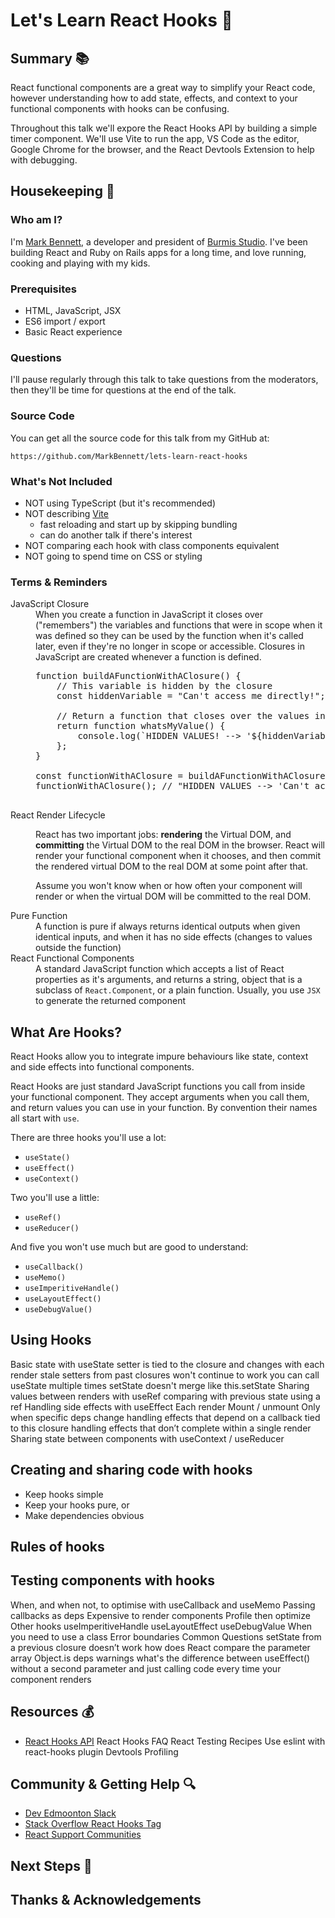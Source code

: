 # Let's Learn React Hooks :star_struck:

## Summary :books:

React functional components are a great way to simplify your React code, however understanding how to add state, effects, and context to your functional components with hooks can be confusing.

Throughout this talk we'll expore the React Hooks API by building a simple timer component. We'll use Vite to run the app, VS Code as the editor, Google Chrome for the browser, and the React Devtools Extension to help with debugging.


## Housekeeping :house_with_garden:

### Who am I?
I'm [Mark Bennett](markbennett.ca), a developer and president of [Burmis Studio](burmis.ca). I've been building React and Ruby on Rails apps for a long time, and love running, cooking and playing with my kids.

### Prerequisites
* HTML, JavaScript, JSX
* ES6 import / export
* Basic React experience

### Questions
I'll pause regularly through this talk to take questions from the moderators, then they'll be time for questions at the end of the talk.

### Source Code
You can get all the source code for this talk from my GitHub at:

    https://github.com/MarkBennett/lets-learn-react-hooks

### What's Not Included
  * NOT using TypeScript (but it's recommended)
  * NOT describing [Vite](https://vitejs.dev/)
    * fast reloading and start up by skipping bundling
    * can do another talk if there's interest
  * NOT comparing each hook with class components equivalent
  * NOT going to spend time on CSS or styling
    
### Terms & Reminders
<dl>
  <dt>JavaScript Closure</dt>
  <dd>When you create a function in JavaScript it closes over ("remembers") the variables and functions that were in scope when it was defined so they can be used by the function when it's called later, even if they're no longer in scope or accessible. Closures in JavaScript are created whenever a function is defined.
  
  <pre>
function buildAFunctionWithAClosure() {
    // This variable is hidden by the closure
    const hiddenVariable = "Can't access me directly!";

    // Return a function that closes over the values in this closure
    return function whatsMyValue() {
        console.log(`HIDDEN VALUES! --> '${hiddenVariable}'`);
    };
}

const functionWithAClosure = buildAFunctionWithAClosure();
functionWithAClosure(); // "HIDDEN VALUES --> 'Can't access me directly'"
  </pre>
  </dd>

  <dt>React Render Lifecycle</dt>
  <dd><p>React has two important jobs: <b>rendering</b> the Virtual DOM, and <b>committing</b> the Virtual DOM to the real DOM in the browser. React will render your functional component when it chooses, and then commit the rendered virtual DOM to the real DOM at some point after that.
  
  <p>Assume you won't know when or how often your component will render or when the virtual DOM will be committed to the real DOM.</dd>

  <dt>Pure Function</dt>
  <dd>A function is pure if always returns identical outputs when given identical inputs, and when it has no side effects (changes to values outside the function)</dd>

  <dt>React Functional Components</dt>
  <dd>A standard JavaScript function which accepts a list of React properties as it's arguments, and returns a string, object that is a subclass of <code>React.Component</code>, or a plain function. Usually, you use <code>JSX</code> to generate the returned component</dd>
</dl>

## What Are Hooks?

React Hooks allow you to integrate impure behaviours like state, context and side effects into functional components.

React Hooks are just standard JavaScript functions you call from inside your functional component. They accept arguments when you call them, and return values you can use in your function. By convention their names all start with `use`.

There are three hooks you'll use a lot:

* `useState()`
* `useEffect()`
* `useContext()`

Two you'll use a little:

* `useRef()`
* `useReducer()`

And five you won't use much but are good to understand:

* `useCallback()`
* `useMemo()`
* `useImperitiveHandle()`
* `useLayoutEffect()`
* `useDebugValue()`

## Using Hooks

Basic state with useState
setter is tied to the closure and changes with each render
stale setters from past closures won't continue to work
you can call useState multiple times
setState doesn't merge like this.setState
Sharing values between renders with useRef
comparing with previous state using a ref
Handling side effects with useEffect
Each render
Mount / unmount
Only when specific deps change
handling effects that depend on a callback tied to this closure
handling effects that don’t complete within a single render
Sharing state between components with useContext / useReducer
## Creating and sharing code with hooks
* Keep hooks simple
* Keep your hooks pure, or
* Make dependencies obvious

## Rules of hooks

## Testing components with hooks
When, and when not, to optimise with useCallback and useMemo
Passing callbacks as deps
Expensive to render components
Profile then optimize
Other hooks
useImperitiveHandle
useLayoutEffect
useDebugValue
When you need to use a class
Error boundaries
Common Questions
setState from a previous closure doesn’t work
how does React compare the parameter array
Object.is
deps warnings
what's the difference between useEffect() without a second parameter and just calling code every time your component renders

## Resources :moneybag:
* [React Hooks API](https://reactjs.org/docs/hooks-reference.html)
React Hooks FAQ
React Testing Recipes
Use eslint with react-hooks plugin
Devtools Profiling

## Community & Getting Help :mag:
* [Dev Edmoonton Slack](https://devedmonton.com)
* [Stack Overflow React Hooks Tag](https://stackoverflow.com/questions/tagged/react-hooks)
* [React Support Communities](https://reactjs.org/community/support.html)

## Next Steps :construction_worker:

## Thanks & Acknowledgements